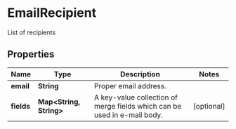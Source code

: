 

# EmailRecipient

List of recipients

## Properties

Name | Type | Description | Notes
------------ | ------------- | ------------- | -------------
**email** | **String** | Proper email address. | 
**fields** | **Map&lt;String, String&gt;** | A key-value collection of merge fields which can be used in e-mail body. |  [optional]



